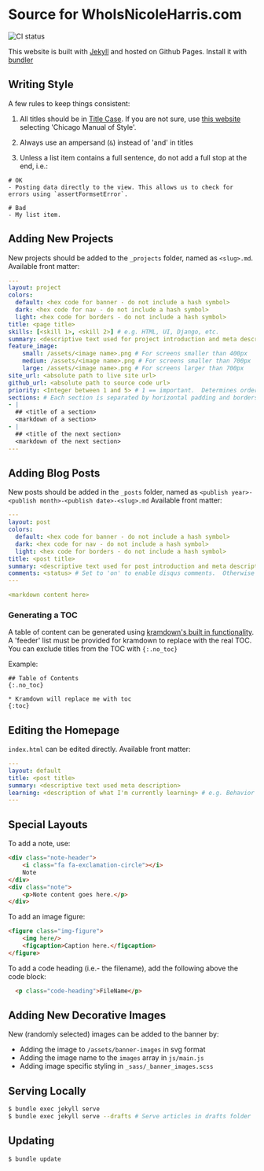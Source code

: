 # Source for WhoIsNicoleHarris.com

<img src="https://travis-ci.org/nlhkabu/nlhkabu.github.io.svg?branch=master" alt="CI status"/>

This website is built with [Jekyll](http://jekyllrb.com) and hosted on Github Pages. Install it with [bundler](https://help.github.com/articles/setting-up-your-github-pages-site-locally-with-jekyll/)

## Writing Style

A few rules to keep things consistent:

1. All titles should be in [Title Case](http://www.grammar-monster.com/lessons/capital_letters_title_case.htm). If you are not sure, use [this website](http://titlecapitalization.com/) selecting 'Chicago Manual of Style'.

2. Always use an ampersand (`&`) instead of 'and' in titles

3. Unless a list item contains a full sentence, do not add a full stop at the end, i.e.:

```
# OK
- Posting data directly to the view. This allows us to check for errors using `assertFormsetError`.

# Bad
- My list item.
 ```

## Adding New Projects

New projects should be added to the `_projects` folder, named as `<slug>.md`.  Available front matter:

```yaml
---
layout: project
colors:
  default: <hex code for banner - do not include a hash symbol>
  dark: <hex code for nav - do not include a hash symbol>
  light: <hex code for borders - do not include a hash symbol>
title: <page title>
skills: [<skill 1>, <skill 2>] # e.g. HTML, UI, Django, etc.
summary: <descriptive text used for project introduction and meta description>
feature_image:
    small: /assets/<image name>.png # For screens smaller than 400px
    medium: /assets/<image name>.png # For screens smaller than 700px
    large: /assets/<image name>.png # For screens larger than 700px
site_url: <absolute path to live site url>
github_url: <absolute path to source code url>
priority: <Integer between 1 and 5> # 1 == important.  Determines ordering of projects on Homepage
sections: # Each section is separated by horizontal padding and borders - use these instead of content
- |
  ## <title of a section>
  <markdown of a section>
- |
  ## <title of the next section>
  <markdown of the next section>
---
```

## Adding Blog Posts

New posts should be added in the `_posts` folder, named as `<publish year>-<publish month>-<publish date>-<slug>.md` Available front matter:

```yaml
---
layout: post
colors:
  default: <hex code for banner - do not include a hash symbol>
  dark: <hex code for nav - do not include a hash symbol>
  light: <hex code for borders - do not include a hash symbol>
title: <post title>
summary: <descriptive text used for post introduction and meta description>
comments: <status> # Set to 'on' to enable disqus comments.  Otherwise omit.
---

<markdown content here>
```

### Generating a TOC

A table of content can be generated using [kramdown's built in functionality](https://kramdown.gettalong.org/converter/html.html#toc). A 'feeder' list must be provided for kramdown to replace with the real TOC.  You can exclude titles from the TOC with `{:.no_toc}`

Example:

```
## Table of Contents
{:.no_toc}

* Kramdown will replace me with toc
{:toc}
```

## Editing the Homepage
`index.html` can be edited directly.  Available front matter:

```yaml
---
layout: default
title: <post title>
summary: <descriptive text used meta description>
learning: <description of what I'm currently learning> # e.g. Behavior Driven Development with <a href="http://pythonhosted.org/behave/">behave</a>
---
```
## Special Layouts

To add a note, use:

```html
<div class="note-header">
    <i class="fa fa-exclamation-circle"></i>
    Note
</div>
<div class="note">
    <p>Note content goes here.</p>
</div>
```

To add an image figure:

```html
<figure class="img-figure">
    <img here/>
    <figcaption>Caption here.</figcaption>
</figure>
```

To add a code heading (i.e.- the filename), add the following above the code block:

```html
  <p class="code-heading">FileName</p>
```

## Adding New Decorative Images

New (randomly selected) images can be added to the banner by:

* Adding the image to `/assets/banner-images` in svg format
* Adding the image name to the `images` array in `js/main.js`
* Adding image specific styling in `_sass/_banner_images.scss`

## Serving Locally

```bash
$ bundle exec jekyll serve
$ bundle exec jekyll serve --drafts # Serve articles in drafts folder
```

## Updating

```bash
$ bundle update
```
